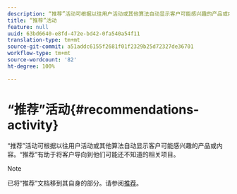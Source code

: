 ```yaml
---
description: “推荐”活动可根据以往用户活动或其他算法自动显示客户可能感兴趣的产品或内容。“推荐”有助于将客户导向到他们可能还不知道的相关项目。
title: “推荐”活动
feature: null
uuid: 63bd6640-e8fd-472e-bd42-0fa540a54f11
translation-type: tm+mt
source-git-commit: a51addc6155f2681f01f2329b25d72327de36701
workflow-type: tm+mt
source-wordcount: '82'
ht-degree: 100%

---
```



# “推荐”活动{#recommendations-activity}

“推荐”活动可根据以往用户活动或其他算法自动显示客户可能感兴趣的产品或内容。“推荐”有助于将客户导向到他们可能还不知道的相关项目。

>[!NOTE]
>
>已将“推荐”文档移到其自身的部分。请参阅[推荐](../c-recommendations/recommendations.md#concept_7556C8A4543942F2A77B13A29339C0C0)。

